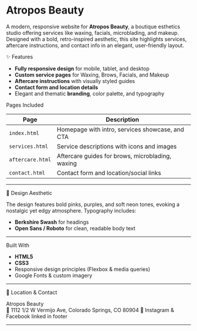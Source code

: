 # Atropos Beauty

A modern, responsive website for **Atropos Beauty**, a boutique esthetics studio offering services like waxing, facials, microblading, and makeup. Designed with a bold, retro-inspired aesthetic, this site highlights services, aftercare instructions, and contact info in an elegant, user-friendly layout.


✨ Features

- **Fully responsive design** for mobile, tablet, and desktop
- **Custom service pages** for Waxing, Brows, Facials, and Makeup
- **Aftercare instructions** with visually styled guides
- **Contact form and location details**
- Elegant and thematic **branding**, color palette, and typography

Pages Included

| Page        | Description                                         |
|-------------|-----------------------------------------------------|
| `index.html`    | Homepage with intro, services showcase, and CTA |
| `services.html` | Service descriptions with icons and images       |
| `aftercare.html`| Aftercare guides for brows, microblading, waxing |
| `contact.html`  | Contact form and location/social links           |

---

🎨 Design Aesthetic

The design features bold pinks, purples, and soft neon tones, evoking a nostalgic yet edgy atmosphere. Typography includes:
- **Berkshire Swash** for headings
- **Open Sans / Roboto** for clean, readable body text

---

Built With

- **HTML5**
- **CSS3**
- Responsive design principles (Flexbox & media queries)
- Google Fonts & custom imagery

---

📍 Location & Contact

Atropos Beauty  
📍 1112 1/2 W Vermijo Ave, Colorado Springs, CO 80904
📸 Instagram & Facebook linked in footer  

---
